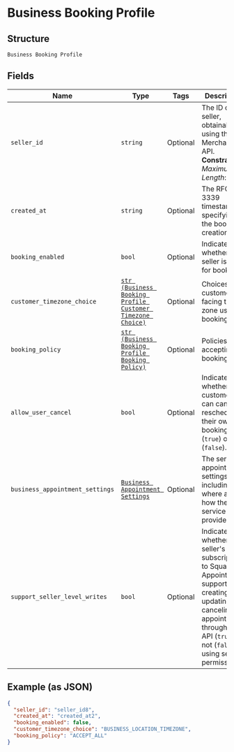 
# Business Booking Profile

## Structure

`Business Booking Profile`

## Fields

| Name | Type | Tags | Description |
|  --- | --- | --- | --- |
| `seller_id` | `string` | Optional | The ID of the seller, obtainable using the Merchants API.<br>**Constraints**: *Maximum Length*: `32` |
| `created_at` | `string` | Optional | The RFC 3339 timestamp specifying the booking's creation time. |
| `booking_enabled` | `bool` | Optional | Indicates whether the seller is open for booking. |
| `customer_timezone_choice` | [`str (Business Booking Profile Customer Timezone Choice)`](../../doc/models/business-booking-profile-customer-timezone-choice.md) | Optional | Choices of customer-facing time zone used for bookings. |
| `booking_policy` | [`str (Business Booking Profile Booking Policy)`](../../doc/models/business-booking-profile-booking-policy.md) | Optional | Policies for accepting bookings. |
| `allow_user_cancel` | `bool` | Optional | Indicates whether customers can cancel or reschedule their own bookings (`true`) or not (`false`). |
| `business_appointment_settings` | [`Business Appointment Settings`](../../doc/models/business-appointment-settings.md) | Optional | The service appointment settings, including where and how the service is provided. |
| `support_seller_level_writes` | `bool` | Optional | Indicates whether the seller's subscription to Square Appointments supports creating, updating or canceling an appointment through the API (`true`) or not (`false`) using seller permission. |

## Example (as JSON)

```json
{
  "seller_id": "seller_id8",
  "created_at": "created_at2",
  "booking_enabled": false,
  "customer_timezone_choice": "BUSINESS_LOCATION_TIMEZONE",
  "booking_policy": "ACCEPT_ALL"
}
```

